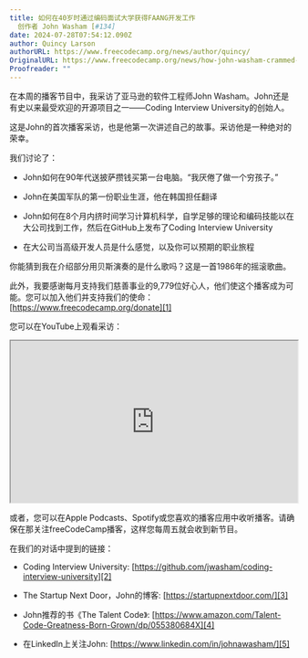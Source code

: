 ```yaml
---
title: 如何在40岁时通过编码面试大学获得FAANG开发工作
  创作者 John Washam [#134]
date: 2024-07-28T07:54:12.090Z
author: Quincy Larson
authorURL: https://www.freecodecamp.org/news/author/quincy/
OriginalURL: https://www.freecodecamp.org/news/how-john-washam-crammed-for-8-months-got-a-job-at-amazon-then-taught-1000s-of-other-devs-134/
Proofreader: ""
---
```


在本周的播客节目中，我采访了亚马逊的软件工程师John Washam。John还是有史以来最受欢迎的开源项目之一——Coding Interview University的创始人。

<!-- more -->

这是John的首次播客采访，也是他第一次讲述自己的故事。采访他是一种绝对的荣幸。

我们讨论了：

- John如何在90年代送披萨攒钱买第一台电脑。“我厌倦了做一个穷孩子。”
    
- John在美国军队的第一份职业生涯，他在韩国担任翻译
    
- John如何在8个月内挤时间学习计算机科学，自学足够的理论和编码技能以在大公司找到工作，然后在GitHub上发布了Coding Interview University
    
- 在大公司当高级开发人员是什么感觉，以及你可以预期的职业旅程
    

你能猜到我在介绍部分用贝斯演奏的是什么歌吗？这是一首1986年的摇滚歌曲。

此外，我要感谢每月支持我们慈善事业的9,779位好心人，他们使这个播客成为可能。您可以加入他们并支持我们的使命：[https://www.freecodecamp.org/donate][1]

您可以在YouTube上观看采访：

<iframe width="560" height="315" src="https://www.youtube.com/embed/B-QBZrkD06U" style="aspect-ratio: 16/9; width: 100%; height: auto;" title="YouTube video player" allow="accelerometer; autoplay; clipboard-write; encrypted-media; gyroscope; picture-in-picture; web-share" referrerpolicy="strict-origin-when-cross-origin" allowfullscreen="" loading="lazy"></iframe>

或者，您可以在Apple Podcasts、Spotify或您喜欢的播客应用中收听播客。请确保在那关注freeCodeCamp播客，这样您每周五就会收到新节目。

在我们的对话中提到的链接：

- Coding Interview University: [https://github.com/jwasham/coding-interview-university][2]
    
- The Startup Next Door，John的博客: [https://startupnextdoor.com/][3]
    
- John推荐的书《The Talent Code》: [https://www.amazon.com/Talent-Code-Greatness-Born-Grown/dp/055380684X][4]
    
- 在LinkedIn上关注John: [https://www.linkedin.com/in/johnawasham/][5]
    

[1]: https://www.freecodecamp.org/donate
[2]: https://github.com/jwasham/coding-interview-university
[3]: https://startupnextdoor.com/
[4]: https://www.amazon.com/Talent-Code-Greatness-Born-Grown/dp/055380684X
[5]: https://www.linkedin.com/in/johnawasham/

